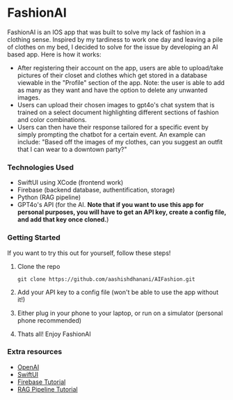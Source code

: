 # FashionAI

FashionAI is an IOS app that was built to solve my lack of fashion in a clothing sense. Inspired by my tardiness to work one day and leaving a pile of clothes on my bed, I decided to solve for the issue by developing an AI based app. Here is how it works:

 - After registering their account on the app, users are able to upload/take pictures of their closet and clothes which get stored in a database viewable in the "Profile" section of the app. Note: the user is able to add as many as they want and have the option to delete any unwanted images.
 - Users can upload their chosen images to gpt4o's chat system that is trained on a select document highlighting different sections of fashion and color combinations.
 - Users can then have their response tailored for a specific event by simply prompting the chatbot for a certain event. An example can include: "Based off the images of my clothes, can you suggest an outfit that I can wear to a downtown party?"


### Technologies Used

- SwiftUI using XCode (frontend work)
- Firebase (backend database, authentification, storage)
- Python (RAG pipeline)
- GPT4o's API (for the AI. **Note that if you want to use this app for personal purposes, you will have to get an API key, create a config file, and add that key once cloned.**)


### Getting Started

If you want to try this out for yourself, follow these steps!

1. Clone the repo
   
   `git clone https://github.com/aashishdhanani/AIFashion.git`

3. Add your API key to a config file (won't be able to use the app without it!)

4. Either plug in your phone to your laptop, or run on a simulator (personal phone recommended)

5. Thats all! Enjoy FashionAI

### Extra resources

- [OpenAI](https://platform.openai.com/docs/api-reference/introduction)
- [SwiftUI](https://developer.apple.com/tutorials/develop-in-swift/)
- [Firebase Tutorial](https://firebase.google.com/docs)
- [RAG Pipeline Tutorial](https://www.youtube.com/watch?v=6D9mpFCPeI8)

